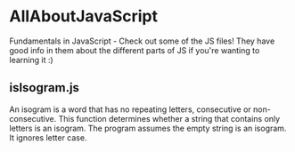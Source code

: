 # AllAboutJavaScript
Fundamentals in JavaScript - Check out some of the JS files! They have good info in them about the different parts of JS if you're wanting to learning it :) 


## isIsogram.js
An isogram is a word that has no repeating letters, consecutive or non-consecutive. This function determines whether a string that contains only letters is an isogram. The program assumes the empty string is an isogram. It ignores letter case.

